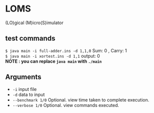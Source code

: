 # LOMS
(LO)gical (M)icro(S)imulator

## test commands
`$ java main -i full-adder.ins -d 1,1,0` Sum: 0 , Carry: 1<br>
`$ java main -i xortest.ins -d 1,1` output: 0<br>
**NOTE : you can replace `java main` with `./main`**

## Arguments
- `-i` input file
- `-d` data to input
- `--benchmark 1/0` Optional. view time taken to complete execution.
- `--verbose 1/0` Optional. view commands executed.
